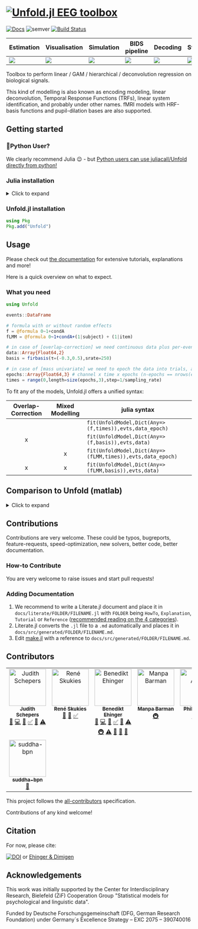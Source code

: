 # [![Unfold.jl EEG toolbox](https://github.com/unfoldtoolbox/Unfold.jl/assets/10183650/3cbe57c1-e1a7-4150-817a-ce3dcc844485)](https://github.com/unfoldtoolbox/Unfold.jl)

[![Docs][Doc-img]][Doc-url] ![semver][semver-img] [![Build Status][build-img]][build-url]

[Doc-img]: https://img.shields.io/badge/docs-main-blue.svg
[Doc-url]: https://unfoldtoolbox.github.io/Unfold.jl/dev
[semver-img]: https://img.shields.io/badge/semantic-versioning-green
[build-img]: https://github.com/unfoldtoolbox/UnfoldSim.jl/workflows/CI/badge.svg
[build-url]: https://github.com/unfoldtoolbox/UnfoldSim.jl/workflows/CI.yml

|Estimation|Visualisation|Simulation|BIDS pipeline|Decoding|Statistics|
|---|---|---|---|---|---|
| <a href="https://github.com/unfoldtoolbox/Unfold.jl/tree/main"><img src="https://github-production-user-asset-6210df.s3.amazonaws.com/10183650/277623787-757575d0-aeb9-4d94-a5f8-832f13dcd2dd.png"></a> | <a href="https://github.com/unfoldtoolbox/UnfoldMakie.jl"><img  src="https://github-production-user-asset-6210df.s3.amazonaws.com/10183650/277623793-37af35a0-c99c-4374-827b-40fc37de7c2b.png"></a>|<a href="https://github.com/unfoldtoolbox/UnfoldSim.jl"><img src="https://github-production-user-asset-6210df.s3.amazonaws.com/10183650/277623795-328a4ccd-8860-4b13-9fb6-64d3df9e2091.png"></a>|<a href="https://github.com/unfoldtoolbox/UnfoldBIDS.jl"><img src="https://github-production-user-asset-6210df.s3.amazonaws.com/10183650/277622460-2956ca20-9c48-4066-9e50-c5d25c50f0d1.png"></a>|<a href="https://github.com/unfoldtoolbox/UnfoldDecode.jl"><img src="https://github-production-user-asset-6210df.s3.amazonaws.com/10183650/277622487-802002c0-a1f2-4236-9123-562684d39dcf.png"></a>|<a href="https://github.com/unfoldtoolbox/UnfoldStats.jl"><img  src="https://github-production-user-asset-6210df.s3.amazonaws.com/10183650/277623799-4c8f2b5a-ea84-4ee3-82f9-01ef05b4f4c6.png"></a>|

Toolbox to perform linear / GAM / hierarchical / deconvolution regression on biological signals.

This kind of modelling is also known as encoding modeling, linear deconvolution, Temporal Response Functions (TRFs), linear system identification, and probably under other names. fMRI models with HRF-basis functions and pupil-dilation bases are also supported.

## Getting started


### 🐍Python User?
We clearly recommend Julia 😉 - but [Python users can use juliacall/Unfold directly from python!](https://unfoldtoolbox.github.io/Unfold.jl/dev/generated/HowTo/juliacall_unfold/)

### Julia installation
<details>
<summary>Click to expand</summary>

The recommended way to install julia is [juliaup](https://github.com/JuliaLang/juliaup).
It allows you to, e.g., easily update Julia at a later point, but also test out alpha/beta versions etc.

TL:DR; If you dont want to read the explicit instructions, just copy the following command

#### Windows

AppStore -> JuliaUp,  or `winget install julia -s msstore` in CMD

#### Mac & Linux

`curl -fsSL https://install.julialang.org | sh` in any shell
</details>

### Unfold.jl installation

```julia
using Pkg
Pkg.add("Unfold")
```

## Usage

Please check out [the documentation](https://unfoldtoolbox.github.io/Unfold.jl/dev) for extensive tutorials, explanations and more!

Here is a quick overview on what to expect.

### What you need

```julia
using Unfold

events::DataFrame

# formula with or without random effects
f = @formula 0~1+condA
fLMM = @formula 0~1+condA+(1|subject) + (1|item)

# in case of [overlap-correction] we need continuous data plus per-eventtype one basisfunction (typically firbasis)
data::Array{Float64,2}
basis = firbasis(τ=(-0.3,0.5),srate=250)

# in case of [mass univariate] we need to epoch the data into trials, and a accompanying time vector
epochs::Array{Float64,3} # channel x time x epochs (n-epochs == nrows(events))
times = range(0,length=size(epochs,3),step=1/sampling_rate)
```

To fit any of the models, Unfold.jl offers a unified syntax:

| Overlap-Correction | Mixed Modelling | julia syntax |
|:---:|:---:|---|
|  |  | `fit(UnfoldModel,Dict(Any=>(f,times)),evts,data_epoch)` |
| x |  | `fit(UnfoldModel,Dict(Any=>(f,basis)),evts,data)` |
|  | x | `fit(UnfoldModel,Dict(Any=>(fLMM,times)),evts,data_epoch)` |
| x | x | `fit(UnfoldModel,Dict(Any=>(fLMM,basis)),evts,data)` |

## Comparison to Unfold (matlab)
<details>
<summary>Click to expand</summary>

The matlab version is still maintained, but active development happens in Julia.

| Feature                 | Unfold | unmixed (defunct) | Unfold.jl |
|-------------------------|--------|---------|-----------|
| overlap correction      | x      | x       | x         |
| non-linear splines      | x      | x       | x         |
| speed |       |  🐌      | ⚡ 2-100x        |
| GPU support | | | 🚀|
| plotting tools          | x      |         | [UnfoldMakie.jl](https://unfoldtoolbox.github.io/UnfoldMakie.jl/dev/)  |
| Interactive plotting  |       |         | stay tuned - coming soon! |
| simulation tools          | x      |         | [UnfoldSim.jl](https://unfoldtoolbox.github.io/UnfoldSim.jl)  |
| BIDS support          | x      |         | alpha: [UnfoldBIDS.jl](https://github.com/ReneSkukies/UnfoldBIDS.jl/))  |
| sanity checks           | x      |         | x         |
| tutorials               | x      |         | x       |
| unittests               | x      |         | x         |
| Alternative bases e.g. HRF (fMRI)        |        |         | x         |
| mix different basisfunctions      |        |         | x         |
| different timewindows per event   |        |         | x         |
| mixed models            |        | x       | x         |
| item & subject effects  |        | (x)       | x         |
| decoding  |        |        | back2back regression         |
| outlier-robust fits  |        |        |  [many options (but slower)](https://unfoldtoolbox.github.io/Unfold.jl/dev/HowTo/custom_solvers/#Robust-Solvers)   |
| 🐍Python support | | | [via juliacall](https://unfoldtoolbox.github.io/Unfold.jl/dev/generated/HowTo/pyjulia_unfold/)|
</details>

## Contributions

Contributions are very welcome. These could be typos, bugreports, feature-requests, speed-optimization, new solvers, better code, better documentation.

### How-to Contribute

You are very welcome to raise issues and start pull requests!

### Adding Documentation

1. We recommend to write a Literate.jl document and place it in `docs/literate/FOLDER/FILENAME.jl` with `FOLDER` being `HowTo`, `Explanation`, `Tutorial` or `Reference` ([recommended reading on the 4 categories](https://documentation.divio.com/)).
2. Literate.jl converts the `.jl` file to a `.md` automatically and places it in `docs/src/generated/FOLDER/FILENAME.md`.
3. Edit [make.jl](https://github.com/unfoldtoolbox/Unfold.jl/blob/main/docs/make.jl) with a reference to `docs/src/generated/FOLDER/FILENAME.md`.

## Contributors 
<!-- ALL-CONTRIBUTORS-LIST:START - Do not remove or modify this section -->
<!-- prettier-ignore-start -->
<!-- markdownlint-disable -->
<table>
  <tbody>
    <tr>
      <td align="center" valign="top" width="14.28%"><a href="https://github.com/jschepers"><img src="https://avatars.githubusercontent.com/u/22366977?v=4?s=100" width="100px;" alt="Judith Schepers"/><br /><sub><b>Judith Schepers</b></sub></a><br /><a href="#bug-jschepers" title="Bug reports">🐛</a> <a href="#code-jschepers" title="Code">💻</a> <a href="#doc-jschepers" title="Documentation">📖</a> <a href="#tutorial-jschepers" title="Tutorials">✅</a> <a href="#ideas-jschepers" title="Ideas, Planning, & Feedback">🤔</a> <a href="#test-jschepers" title="Tests">⚠️</a></td>
      <td align="center" valign="top" width="14.28%"><a href="https://reneskukies.de/"><img src="https://avatars.githubusercontent.com/u/57703446?v=4?s=100" width="100px;" alt="René Skukies"/><br /><sub><b>René Skukies</b></sub></a><br /><a href="#bug-ReneSkukies" title="Bug reports">🐛</a> <a href="#doc-ReneSkukies" title="Documentation">📖</a> <a href="#tutorial-ReneSkukies" title="Tutorials">✅</a></td>
      <td align="center" valign="top" width="14.28%"><a href="http://www.benediktehinger.de"><img src="https://avatars.githubusercontent.com/u/10183650?v=4?s=100" width="100px;" alt="Benedikt Ehinger"/><br /><sub><b>Benedikt Ehinger</b></sub></a><br /><a href="#bug-behinger" title="Bug reports">🐛</a> <a href="#code-behinger" title="Code">💻</a> <a href="#doc-behinger" title="Documentation">📖</a> <a href="#tutorial-behinger" title="Tutorials">✅</a> <a href="#ideas-behinger" title="Ideas, Planning, & Feedback">🤔</a> <a href="#test-behinger" title="Tests">⚠️</a> <a href="#infra-behinger" title="Infrastructure (Hosting, Build-Tools, etc)">🚇</a> <a href="#test-behinger" title="Tests">⚠️</a> <a href="#maintenance-behinger" title="Maintenance">🚧</a> <a href="#review-behinger" title="Reviewed Pull Requests">👀</a> <a href="#question-behinger" title="Answering Questions">💬</a></td>
      <td align="center" valign="top" width="14.28%"><a href="https://reboreexplore.github.io/"><img src="https://avatars.githubusercontent.com/u/43548330?v=4?s=100" width="100px;" alt="Manpa Barman"/><br /><sub><b>Manpa Barman</b></sub></a><br /><a href="#infra-ReboreExplore" title="Infrastructure (Hosting, Build-Tools, etc)">🚇</a></td>
      <td align="center" valign="top" width="14.28%"><a href="https://www.phillipalday.com"><img src="https://avatars.githubusercontent.com/u/1677783?v=4?s=100" width="100px;" alt="Phillip Alday"/><br /><sub><b>Phillip Alday</b></sub></a><br /><a href="#code-palday" title="Code">💻</a> <a href="#infra-palday" title="Infrastructure (Hosting, Build-Tools, etc)">🚇</a></td>
      <td align="center" valign="top" width="14.28%"><a href="http://davekleinschmidt.com"><img src="https://avatars.githubusercontent.com/u/135920?v=4?s=100" width="100px;" alt="Dave Kleinschmidt"/><br /><sub><b>Dave Kleinschmidt</b></sub></a><br /><a href="#doc-kleinschmidt" title="Documentation">📖</a></td>
      <td align="center" valign="top" width="14.28%"><a href="https://github.com/ssaket"><img src="https://avatars.githubusercontent.com/u/27828189?v=4?s=100" width="100px;" alt="Saket Saurabh"/><br /><sub><b>Saket Saurabh</b></sub></a><br /><a href="#bug-ssaket" title="Bug reports">🐛</a></td>
    </tr>
    <tr>
      <td align="center" valign="top" width="14.28%"><a href="https://github.com/suddha-bpn"><img src="https://avatars.githubusercontent.com/u/7974144?v=4?s=100" width="100px;" alt="suddha-bpn"/><br /><sub><b>suddha-bpn</b></sub></a><br /><a href="#bug-suddha-bpn" title="Bug reports">🐛</a></td>
    </tr>
  </tbody>
</table>

<!-- markdownlint-restore -->
<!-- prettier-ignore-end -->

<!-- ALL-CONTRIBUTORS-LIST:END -->



This project follows the [all-contributors](https://allcontributors.org/docs/en/specification) specification. 

Contributions of any kind welcome!

## Citation

For now, please cite:

[![DOI](https://zenodo.org/badge/DOI/10.5281/zenodo.6423476.svg)](https://doi.org/10.5281/zenodo.6423476) or [Ehinger & Dimigen](https://peerj.com/articles/7838/)

## Acknowledgements

This work was initially supported by the Center for Interdisciplinary Research, Bielefeld (ZiF) Cooperation Group "Statistical models for psychological and linguistic data".

Funded by Deutsche Forschungsgemeinschaft (DFG, German Research Foundation) under Germany´s Excellence Strategy – EXC 2075 – 390740016
